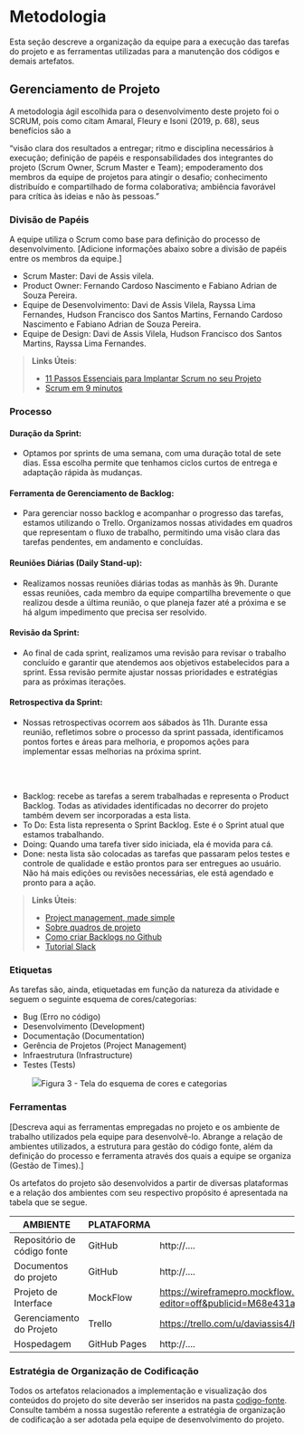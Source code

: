 
# Metodologia

Esta seção descreve a organização da equipe para a execução das tarefas do projeto e as ferramentas utilizadas para a manutenção dos códigos e demais artefatos.


## Gerenciamento de Projeto
A metodologia ágil escolhida para o desenvolvimento deste projeto foi o SCRUM, pois como citam Amaral, Fleury e Isoni (2019, p. 68), seus benefícios são a

“visão clara dos resultados a entregar; ritmo e disciplina necessários à execução; definição de papéis e responsabilidades dos integrantes do projeto (Scrum Owner, Scrum Master e Team); empoderamento dos membros da equipe de projetos para atingir o desafio; conhecimento distribuído e compartilhado de forma colaborativa; ambiência favorável para crítica às ideias e não às pessoas.”

### Divisão de Papéis

A equipe utiliza o Scrum como base para definição do processo de desenvolvimento.
[Adicione informações abaixo sobre a divisão de papéis entre os membros da equipe.]
- Scrum Master: Davi de Assis vilela.
- Product Owner: Fernando Cardoso Nascimento e Fabiano Adrian de Souza Pereira.
- Equipe de Desenvolvimento: Davi de Assis Vilela, Rayssa Lima Fernandes, Hudson Francisco dos Santos Martins, Fernando Cardoso Nascimento e Fabiano Adrian de Souza Pereira.
- Equipe de Design: Davi de Assis Vilela, Hudson Francisco dos Santos Martins, Rayssa Lima Fernandes.

> **Links Úteis**:
> - [11 Passos Essenciais para Implantar Scrum no seu 
> Projeto](https://mindmaster.com.br/scrum-11-passos/)
> - [Scrum em 9 minutos](https://www.youtube.com/watch?v=XfvQWnRgxG0)

### Processo

#### Duração da Sprint:
- Optamos por sprints de uma semana, com uma duração total de sete dias. Essa escolha permite que tenhamos ciclos curtos de entrega e adaptação rápida às mudanças.

#### Ferramenta de Gerenciamento de Backlog:
- Para gerenciar nosso backlog e acompanhar o progresso das tarefas, estamos utilizando o Trello. Organizamos nossas atividades em quadros que representam o fluxo de trabalho, permitindo uma visão clara das tarefas pendentes, em andamento e concluídas.

#### Reuniões Diárias (Daily Stand-up):
- Realizamos nossas reuniões diárias todas as manhãs às 9h. Durante essas reuniões, cada membro da equipe compartilha brevemente o que realizou desde a última reunião, o que planeja fazer até a próxima e se há algum impedimento que precisa ser resolvido.

#### Revisão da Sprint:
- Ao final de cada sprint, realizamos uma revisão para revisar o trabalho concluído e garantir que atendemos aos objetivos estabelecidos para a sprint. Essa revisão permite ajustar nossas prioridades e estratégias para as próximas iterações.

#### Retrospectiva da Sprint:
- Nossas retrospectivas ocorrem aos sábados às 11h. Durante essa reunião, refletimos sobre o processo da sprint passada, identificamos pontos fortes e áreas para melhoria, e propomos ações para implementar essas melhorias na próxima sprint.

<br> <br>

- Backlog: recebe as tarefas a serem trabalhadas e representa o Product Backlog. Todas as atividades identificadas no decorrer do projeto também devem ser incorporadas a esta lista. 
- To Do: Esta lista representa o Sprint Backlog. Este é o Sprint atual que estamos trabalhando. 
- Doing: Quando uma tarefa tiver sido iniciada, ela é movida para cá. 
- Done: nesta lista são colocadas as tarefas que passaram pelos testes e controle de qualidade e estão prontos para ser entregues ao usuário. Não há mais edições ou revisões necessárias, ele está agendado e pronto para a ação.

> **Links Úteis**:
> - [Project management, made simple](https://github.com/features/project-management/)
> - [Sobre quadros de projeto](https://docs.github.com/pt/github/managing-your-work-on-github/about-project-boards)
> - [Como criar Backlogs no Github](https://www.youtube.com/watch?v=RXEy6CFu9Hk)
> - [Tutorial Slack](https://slack.com/intl/en-br/)


### Etiquetas
<p>As tarefas são, ainda, etiquetadas em função da natureza da atividade e seguem o seguinte esquema de cores/categorias:</p>

<ul>
  <li>Bug (Erro no código)</li>
  <li>Desenvolvimento (Development)</li>
  <li>Documentação (Documentation)</li>
  <li>Gerência de Projetos (Project Management)</li>
  <li>Infraestrutura (Infrastructure)</li>
  <li>Testes (Tests)</li>
</ul>

<figure> 
  <img src="https://user-images.githubusercontent.com/100447878/164068979-9eed46e1-9b44-461e-ab88-c2388e6767a1.png"
    <figcaption>Figura 3 - Tela do esquema de cores e categorias</figcaption>
</figure> 
  
### Ferramentas

[Descreva aqui as ferramentas empregadas no projeto e os ambiente de trabalho utilizados pela  equipe para desenvolvê-lo. Abrange a relação de ambientes utilizados, a estrutura para gestão do código fonte, além da definição do processo e ferramenta através dos quais a equipe se organiza (Gestão de Times).]

Os artefatos do projeto são desenvolvidos a partir de diversas plataformas e a relação dos ambientes com seu respectivo propósito é apresentada na tabela que se segue.

| AMBIENTE                            | PLATAFORMA                         | LINK DE ACESSO                         |
|-------------------------------------|------------------------------------|----------------------------------------|
| Repositório de código fonte         | GitHub                             | http://....                            |
| Documentos do projeto               | GitHub                             | http://....                            |
| Projeto de Interface                | MockFlow                              |https://wireframepro.mockflow.com/editor.jsp?editor=off&publicid=M68e431a7ab86229c3f3c85030700a7381712095068431&projectid=MAeiYPXgQpb&perm=Owner&space=MgdP7yIEDh#/page/fb7d2971bd5a46a7a9b201c4526dbed2) |
| Gerenciamento do Projeto            | Trello                   | https://trello.com/u/daviassis4/boards |
| Hospedagem                          | GitHub Pages                       | http://....                            |


### Estratégia de Organização de Codificação 

Todos os artefatos relacionados a implementação e visualização dos conteúdos do projeto do site deverão ser inseridos na pasta [codigo-fonte](http://https://github.com/ICEI-PUC-Minas-PMV-ADS/WebApplicationProject-Template-v2/tree/main/codigo-fonte). Consulte também a nossa sugestão referente a estratégia de organização de codificação a ser adotada pela equipe de desenvolvimento do projeto.
